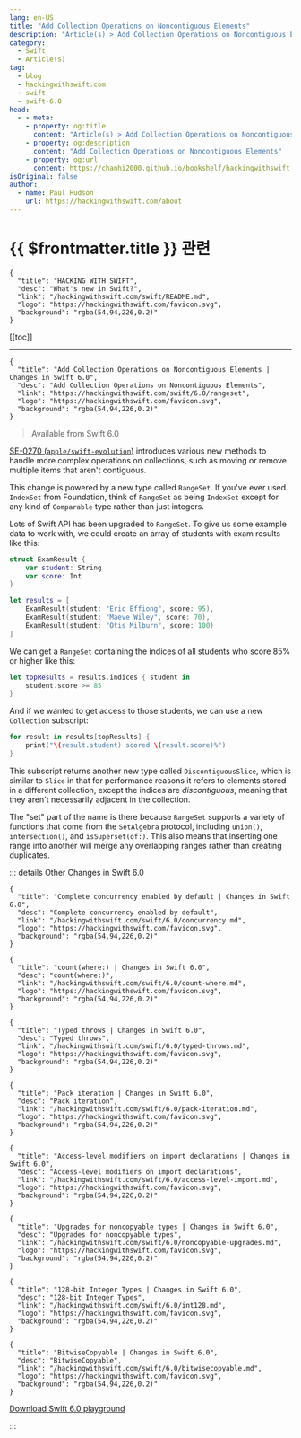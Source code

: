 ```yaml
---
lang: en-US
title: "Add Collection Operations on Noncontiguous Elements"
description: "Article(s) > Add Collection Operations on Noncontiguous Elements"
category:
  - Swift
  - Article(s)
tag: 
  - blog
  - hackingwithswift.com
  - swift
  - swift-6.0
head:
  - - meta:
    - property: og:title
      content: "Article(s) > Add Collection Operations on Noncontiguous Elements"
    - property: og:description
      content: "Add Collection Operations on Noncontiguous Elements"
    - property: og:url
      content: https://chanhi2000.github.io/bookshelf/hackingwithswift.com/swift/6.0/rangeset.html
isOriginal: false
author:
  - name: Paul Hudson
    url: https://hackingwithswift.com/about
---
```


# {{ $frontmatter.title }} 관련

```component VPCard
{
  "title": "HACKING WITH SWIFT",
  "desc": "What's new in Swift?",
  "link": "/hackingwithswift.com/swift/README.md",
  "logo": "https://hackingwithswift.com/favicon.svg",
  "background": "rgba(54,94,226,0.2)"
}
```

[[toc]]

---

```component VPCard
{
  "title": "Add Collection Operations on Noncontiguous Elements | Changes in Swift 6.0",
  "desc": "Add Collection Operations on Noncontiguous Elements",
  "link": "https://hackingwithswift.com/swift/6.0/rangeset", 
  "logo": "https://hackingwithswift.com/favicon.svg",
  "background": "rgba(54,94,226,0.2)"
}
```

> Available from Swift 6.0

[SE-0270 (<FontIcon icon="iconfont icon-github"/>`apple/swift-evolution`)](https://github.com/apple/swift-evolution/blob/main/proposals/0270-rangeset-and-collection-operations.md) introduces various new methods to handle more complex operations on collections, such as moving or remove multiple items that aren't contiguous.

This change is powered by a new type called `RangeSet`. If you've ever used `IndexSet` from Foundation, think of `RangeSet` as being `IndexSet` except for any kind of `Comparable` type rather than just integers. 

Lots of Swift API has been upgraded to `RangeSet`. To give us some example data to work with, we could create an array of students with exam results like this:

```swift
struct ExamResult {
    var student: String
    var score: Int
}

let results = [
    ExamResult(student: "Eric Effiong", score: 95),
    ExamResult(student: "Maeve Wiley", score: 70),
    ExamResult(student: "Otis Milburn", score: 100)
]
```

We can get a `RangeSet` containing the indices of all students who score 85% or higher like this:

```swift
let topResults = results.indices { student in
    student.score >= 85
}
```

And if we wanted to get access to those students, we can use a new `Collection` subscript:

```swift
for result in results[topResults] {
    print("\(result.student) scored \(result.score)%")
}
```

This subscript returns another new type called `DiscontiguousSlice`, which is similar to `Slice` in that for performance reasons it refers to elements stored in a different collection, except the indices are *discontiguous*, meaning that they aren't necessarily adjacent in the collection.

The "set" part of the name is there because `RangeSet` supports a variety of functions that come from the `SetAlgebra` protocol, including `union()`, `intersection()`, and `isSuperset(of:)`. This also means that inserting one range into another will merge any overlapping ranges rather than creating duplicates.

::: details Other Changes in Swift 6.0

```component VPCard
{
  "title": "Complete concurrency enabled by default | Changes in Swift 6.0",
  "desc": "Complete concurrency enabled by default",
  "link": "/hackingwithswift.com/swift/6.0/concurrency.md",
  "logo": "https://hackingwithswift.com/favicon.svg",
  "background": "rgba(54,94,226,0.2)"
}
```

```component VPCard
{
  "title": "count(where:) | Changes in Swift 6.0",
  "desc": "count(where:)",
  "link": "/hackingwithswift.com/swift/6.0/count-where.md",
  "logo": "https://hackingwithswift.com/favicon.svg",
  "background": "rgba(54,94,226,0.2)"
}
```

```component VPCard
{
  "title": "Typed throws | Changes in Swift 6.0",
  "desc": "Typed throws",
  "link": "/hackingwithswift.com/swift/6.0/typed-throws.md",
  "logo": "https://hackingwithswift.com/favicon.svg",
  "background": "rgba(54,94,226,0.2)"
}
```

```component VPCard
{
  "title": "Pack iteration | Changes in Swift 6.0",
  "desc": "Pack iteration",
  "link": "/hackingwithswift.com/swift/6.0/pack-iteration.md",
  "logo": "https://hackingwithswift.com/favicon.svg",
  "background": "rgba(54,94,226,0.2)"
}
```
<!-- 
```component VPCard
{
  "title": "Add Collection Operations on Noncontiguous Elements | Changes in Swift 6.0",
  "desc": "Add Collection Operations on Noncontiguous Elements",
  "link": "/hackingwithswift.com/swift/6.0/rangeset.md",
  "logo": "https://hackingwithswift.com/favicon.svg",
  "background": "rgba(54,94,226,0.2)"
}
```
-->
```component VPCard
{
  "title": "Access-level modifiers on import declarations | Changes in Swift 6.0",
  "desc": "Access-level modifiers on import declarations",
  "link": "/hackingwithswift.com/swift/6.0/access-level-import.md",
  "logo": "https://hackingwithswift.com/favicon.svg",
  "background": "rgba(54,94,226,0.2)"
}
```

```component VPCard
{
  "title": "Upgrades for noncopyable types | Changes in Swift 6.0",
  "desc": "Upgrades for noncopyable types",
  "link": "/hackingwithswift.com/swift/6.0/noncopyable-upgrades.md",
  "logo": "https://hackingwithswift.com/favicon.svg",
  "background": "rgba(54,94,226,0.2)"
}
```

```component VPCard
{
  "title": "128-bit Integer Types | Changes in Swift 6.0",
  "desc": "128-bit Integer Types",
  "link": "/hackingwithswift.com/swift/6.0/int128.md",
  "logo": "https://hackingwithswift.com/favicon.svg",
  "background": "rgba(54,94,226,0.2)"
}
```

```component VPCard
{
  "title": "BitwiseCopyable | Changes in Swift 6.0",
  "desc": "BitwiseCopyable",
  "link": "/hackingwithswift.com/swift/6.0/bitwisecopyable.md",
  "logo": "https://hackingwithswift.com/favicon.svg",
  "background": "rgba(54,94,226,0.2)"
}
```

[<FontIcon icon="fas fa-file-zipper"/>Download Swift 6.0 playground](https://hackingwithswift.com/files/playgrounds/swift/playground-5-10-to-6-0.playground.zip)

:::

